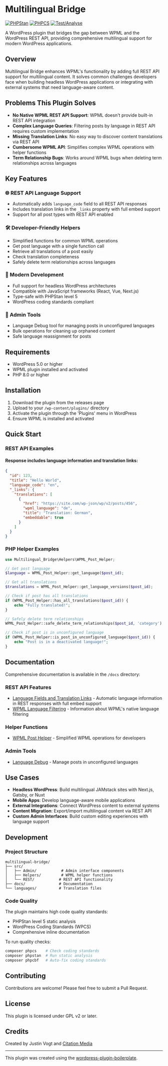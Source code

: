 # Multilingual Bridge

[![PHPStan](https://img.shields.io/badge/PHPStan-Level%206-blue)](https://phpstan.org/)
[![PHPCS](https://img.shields.io/badge/PHPCS-WordPress-green)](https://github.com/WordPress/WordPress-Coding-Standards)
[![Test/Analyse](https://github.com/Citation-Media/multilingual-bridge/actions/workflows/test-analyse.yml/badge.svg)](https://github.com/Citation-Media/multilingual-bridge/actions/workflows/test-analyse.yml)

A WordPress plugin that bridges the gap between WPML and the WordPress REST API, providing comprehensive multilingual support for modern WordPress applications.

## Overview

Multilingual Bridge enhances WPML's functionality by adding full REST API support for multilingual content. It solves common challenges developers face when building headless WordPress applications or integrating with external systems that need language-aware content.

## Problems This Plugin Solves

- **No Native WPML REST API Support**: WPML doesn't provide built-in REST API integration
- **Complex Language Queries**: Filtering posts by language in REST API requires custom implementation
- **Missing Translation Links**: No easy way to discover content translations via REST API
- **Cumbersome WPML API**: Simplifies complex WPML operations with helper functions
- **Term Relationship Bugs**: Works around WPML bugs when deleting term relationships across languages

## Key Features

### 🌐 REST API Language Support
- Automatically adds `language_code` field to all REST API responses
- Includes translation links in the `_links` property with full embed support
- Support for all post types with REST API enabled

### 🛠️ Developer-Friendly Helpers
- Simplified functions for common WPML operations
- Get post language with a single function call
- Retrieve all translations of a post easily
- Check translation completeness
- Safely delete term relationships across languages

### 🚀 Modern Development
- Full support for headless WordPress architectures
- Compatible with JavaScript frameworks (React, Vue, Next.js)
- Type-safe with PHPStan level 5
- WordPress coding standards compliant

### 🔧 Admin Tools
- Language Debug tool for managing posts in unconfigured languages
- Bulk operations for cleaning up orphaned content
- Safe language reassignment for posts

## Requirements

- WordPress 5.0 or higher
- WPML plugin installed and activated
- PHP 8.0 or higher

## Installation

1. Download the plugin from the releases page
2. Upload to your `/wp-content/plugins/` directory
3. Activate the plugin through the 'Plugins' menu in WordPress
4. Ensure WPML is installed and activated

## Quick Start

### REST API Examples

#### Response includes language information and translation links:
```json
{
  "id": 123,
  "title": "Hello World",
  "language_code": "en",
  "_links": {
    "translations": [
      {
        "href": "https://site.com/wp-json/wp/v2/posts/456",
        "wpml_language": "de",
        "title": "Translation: German",
        "embeddable": true
      }
    ]
  }
}
```

### PHP Helper Examples

```php
use Multilingual_Bridge\Helpers\WPML_Post_Helper;

// Get post language
$language = WPML_Post_Helper::get_language($post_id);

// Get all translations
$translations = WPML_Post_Helper::get_language_versions($post_id);

// Check if post has all translations
if (WPML_Post_Helper::has_all_translations($post_id)) {
    echo "Fully translated!";
}

// Safely delete term relationships
WPML_Post_Helper::safe_delete_term_relationships($post_id, 'category');

// Check if post is in unconfigured language
if (WPML_Post_Helper::is_post_in_unconfigured_language($post_id)) {
    echo "Post is in a deactivated language!";
}
```

## Documentation

Comprehensive documentation is available in the `/docs` directory:

### REST API Features
- [Language Fields and Translation Links](docs/REST_API/language-fields-and-links.md) - Automatic language information in REST responses with full embed support
- [WPML Language Filtering](docs/REST_API/wpml-language-filtering.md) - Information about WPML's native language filtering

### Helper Functions
- [WPML Post Helper](docs/Helpers/wpml-post-helper.md) - Simplified WPML operations for developers

### Admin Tools
- [Language Debug](docs/Admin/language-debug.md) - Manage posts in unconfigured languages

## Use Cases

- **Headless WordPress**: Build multilingual JAMstack sites with Next.js, Gatsby, or Nuxt
- **Mobile Apps**: Develop language-aware mobile applications
- **External Integrations**: Connect WordPress content to external systems
- **Content Migration**: Export/import multilingual content via REST API
- **Custom Admin Interfaces**: Build custom editing experiences with language support

## Development

### Project Structure
```
multilingual-bridge/
├── src/
│   ├── Admin/           # Admin interface components
│   ├── Helpers/         # WPML helper functions
│   └── REST/           # REST API functionality
├── docs/               # Documentation
└── languages/          # Translation files
```

### Code Quality

The plugin maintains high code quality standards:
- PHPStan level 5 static analysis
- WordPress Coding Standards (WPCS)
- Comprehensive inline documentation

To run quality checks:
```bash
composer phpcs    # Check coding standards
composer phpstan  # Run static analysis
composer phpcbf   # Auto-fix coding standards
```

## Contributing

Contributions are welcome! Please feel free to submit a Pull Request.

## License

This plugin is licensed under GPL v2 or later.

## Credits

Created by Justin Vogt and [Citation Media](https://citation.media)

---

This plugin was created using the [wordpress-plugin-boilerplate](https://github.com/JUVOJustin/wordpress-plugin-boilerplate).